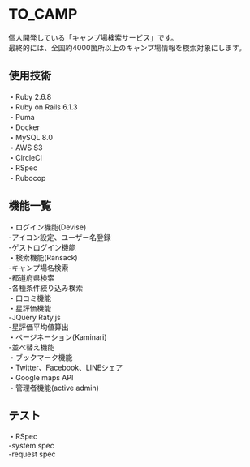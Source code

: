 # TO_CAMP
個人開発している「キャンプ場検索サービス」です。<br>
最終的には、全国約4000箇所以上のキャンプ場情報を検索対象にします。<br>

## 使用技術
・Ruby 2.6.8<br>
・Ruby on Rails 6.1.3<br>
・Puma<br>
・Docker<br>
・MySQL 8.0<br>
・AWS S3<br>
・CircleCI<br>
・RSpec<br>
・Rubocop<br>

## 機能一覧
・ログイン機能(Devise)<br>
-アイコン設定、ユーザー名登録<br>
-ゲストログイン機能<br>
・検索機能(Ransack)<br>
-キャンプ場名検索<br>
-都道府県検索<br>
-各種条件絞り込み検索<br>
・口コミ機能<br>
・星評価機能<br>
-JQuery Raty.js<br>
-星評価平均値算出<br>
・ページネーション(Kaminari)<br>
-並べ替え機能<br>
・ブックマーク機能<br>
・Twitter、Facebook、LINEシェア<br>
・Google maps API<br>
・管理者機能(active admin)<br>

## テスト
・RSpec<br>
-system spec<br>
-request spec<br>